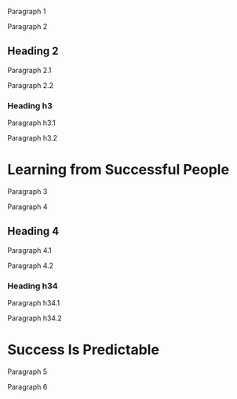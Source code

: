 Paragraph 1

Paragraph 2

## Heading 2

Paragraph 2.1

Paragraph 2.2

### Heading h3

Paragraph h3.1

Paragraph h3.2

# Learning from Successful People

Paragraph 3

Paragraph 4

## Heading 4

Paragraph 4.1

Paragraph 4.2

### Heading h34

Paragraph h34.1

Paragraph h34.2

# Success Is Predictable

Paragraph 5

Paragraph 6
